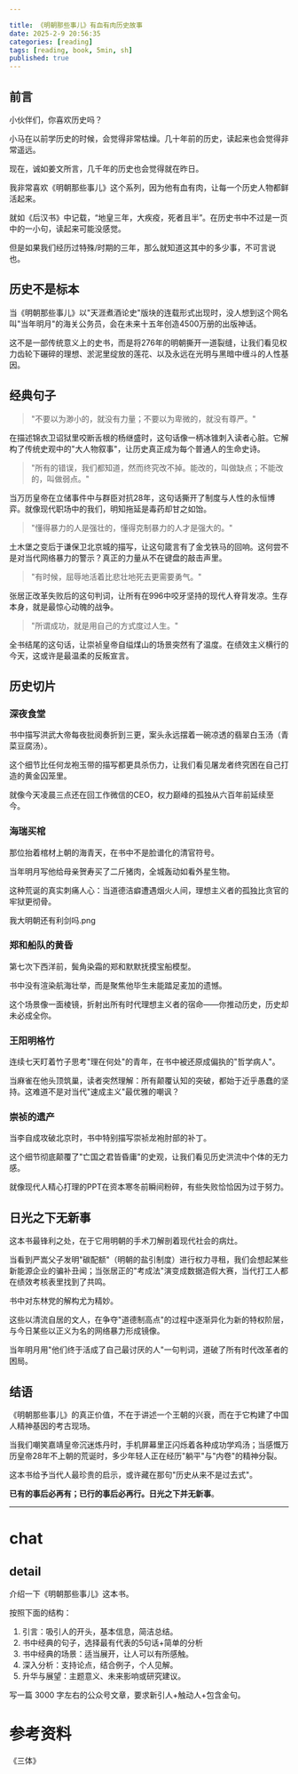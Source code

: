 ```yaml
---

title: 《明朝那些事儿》有血有肉历史故事
date: 2025-2-9 20:56:35 
categories: [reading]
tags: [reading, book, 5min, sh]
published: true
---
```




## 前言

小伙伴们，你喜欢历史吗？

小马在以前学历史的时候，会觉得非常枯燥。几十年前的历史，读起来也会觉得非常遥远。

现在，诚如姜文所言，几千年的历史也会觉得就在昨日。

我非常喜欢《明朝那些事儿》这个系列，因为他有血有肉，让每一个历史人物都鲜活起来。

就如《后汉书》中记载，“地皇三年，大疾疫，死者且半”。在历史书中不过是一页中的一小句，读起来可能没感觉。

但是如果我们经历过特殊/时期的三年，那么就知道这其中的多少事，不可言说也。

## 历史不是标本

当《明朝那些事儿》以"天涯煮酒论史"版块的连载形式出现时，没人想到这个网名叫"当年明月"的海关公务员，会在未来十五年创造4500万册的出版神话。

这不是一部传统意义上的史书，而是将276年的明朝撕开一道裂缝，让我们看见权力齿轮下碾碎的理想、淤泥里绽放的莲花、以及永远在光明与黑暗中缠斗的人性基因。

## 经典句子

> "不要以为渺小的，就没有力量；不要以为卑微的，就没有尊严。"  

在描述锦衣卫诏狱里咬断舌根的杨继盛时，这句话像一柄冰锥刺入读者心脏。它解构了传统史观中的"大人物叙事"，让历史真正成为每个普通人的生命史诗。

> "所有的错误，我们都知道，然而终究改不掉。能改的，叫做缺点；不能改的，叫做弱点。"  

当万历皇帝在立储事件中与群臣对抗28年，这句话撕开了制度与人性的永恒博弈。就像现代职场中的我们，明知拖延是毒药却甘之如饴。

> "懂得暴力的人是强壮的，懂得克制暴力的人才是强大的。"  

土木堡之变后于谦保卫北京城的描写，让这句箴言有了金戈铁马的回响。这何尝不是对当代网络暴力的警示？真正的力量从不在键盘的敲击声里。

> "有时候，屈辱地活着比悲壮地死去更需要勇气。"  

张居正改革失败后的这句判词，让所有在996中咬牙坚持的现代人脊背发凉。生存本身，就是最惊心动魄的战争。

> "所谓成功，就是用自己的方式度过人生。"  

全书结尾的这句话，让崇祯皇帝自缢煤山的场景突然有了温度。在绩效主义横行的今天，这或许是最温柔的反叛宣言。

## 历史切片

### 深夜食堂

书中描写洪武大帝每夜批阅奏折到三更，案头永远摆着一碗凉透的翡翠白玉汤（青菜豆腐汤）。

这个细节比任何龙袍玉带的描写都更具杀伤力，让我们看见屠龙者终究困在自己打造的黄金囚笼里。

就像今天凌晨三点还在回工作微信的CEO，权力巅峰的孤独从六百年前延续至今。

### 海瑞买棺  

那位抬着棺材上朝的海青天，在书中不是脸谱化的清官符号。

当年明月写他给母亲贺寿买了二斤猪肉，全城轰动如看外星生物。

这种荒诞的真实刺痛人心：当道德洁癖遭遇烟火人间，理想主义者的孤独比贪官的牢狱更彻骨。

我大明朝还有利剑吗.png

### 郑和船队的黄昏  

第七次下西洋前，鬓角染霜的郑和默默抚摸宝船模型。

书中没有渲染航海壮举，而是聚焦他毕生未能踏足麦加的遗憾。

这个场景像一面棱镜，折射出所有时代理想主义者的宿命——你推动历史，历史却未必成全你。

### 王阳明格竹  

连续七天盯着竹子思考"理在何处"的青年，在书中被还原成偏执的"哲学病人"。

当麻雀在他头顶筑巢，读者突然理解：所有颠覆认知的突破，都始于近乎愚蠢的坚持。这难道不是对当代"速成主义"最优雅的嘲讽？

### 崇祯的遗产  

当李自成攻破北京时，书中特别描写崇祯龙袍肘部的补丁。

这个细节彻底颠覆了"亡国之君皆昏庸"的史观，让我们看见历史洪流中个体的无力感。

就像现代人精心打理的PPT在资本寒冬前瞬间粉碎，有些失败恰恰因为过于努力。

## 日光之下无新事

这本书最锋利之处，在于它用明朝的手术刀解剖着现代社会的病灶。

当看到严嵩父子发明"碳配额"（明朝的盐引制度）进行权力寻租，我们会想起某些新能源企业的骗补丑闻；当张居正的"考成法"演变成数据造假大赛，当代打工人都在绩效考核表里找到了共鸣。

书中对东林党的解构尤为精妙。

这些以清流自居的文人，在争夺"道德制高点"的过程中逐渐异化为新的特权阶层，与今日某些以正义为名的网络暴力形成镜像。

当年明月用"他们终于活成了自己最讨厌的人"一句判词，道破了所有时代改革者的困局。

## 结语

《明朝那些事儿》的真正价值，不在于讲述一个王朝的兴衰，而在于它构建了中国人精神基因的考古现场。

当我们嘲笑嘉靖皇帝沉迷炼丹时，手机屏幕里正闪烁着各种成功学鸡汤；当感慨万历皇帝28年不上朝的荒诞时，多少年轻人正在经历"躺平"与"内卷"的精神分裂。

这本书给予当代人最珍贵的启示，或许藏在那句"历史从来不是过去式"。

**已有的事后必再有；已行的事后必再行。日光之下并无新事**。

-------------------------------------------------------------------------------------------

# chat

## detail

介绍一下《明朝那些事儿》这本书。

按照下面的结构：

1. 引言：吸引人的开头，基本信息，简洁总结。
2. 书中经典的句子，选择最有代表的5句话+简单的分析
3. 书中经典的场景：适当展开，让人可以有所感触。
4. 深入分析：支持论点，结合例子，个人见解。
5. 升华与展望：主题意义、未来影响或研究建议。

写一篇 3000 字左右的公众号文章，要求新引人+触动人+包含金句。


# 参考资料

 《三体》

